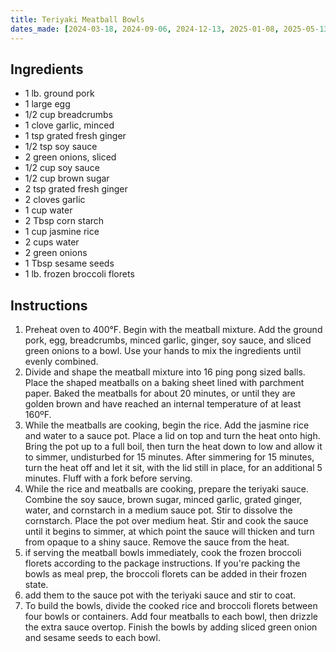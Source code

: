 ```yaml
---
title: Teriyaki Meatball Bowls
dates_made: [2024-03-18, 2024-09-06, 2024-12-13, 2025-01-08, 2025-05-13]
---
```


## Ingredients

- 1 lb. ground pork
- 1 large egg
- 1/2 cup breadcrumbs
- 1 clove garlic, minced
- 1 tsp grated fresh ginger
- 1/2 tsp soy sauce
- 2 green onions, sliced
- 1/2 cup soy sauce
- 1/2 cup brown sugar
- 2 tsp grated fresh ginger
- 2 cloves garlic
- 1 cup water
- 2 Tbsp corn starch
- 1 cup jasmine rice
- 2 cups water
- 2 green onions
- 1 Tbsp sesame seeds
- 1 lb. frozen broccoli florets

## Instructions

1. Preheat oven to 400°F. Begin with the meatball mixture. Add the ground pork, egg, breadcrumbs, minced garlic, ginger, soy sauce, and sliced green onions to a bowl. Use your hands to mix the ingredients until evenly combined.
2. Divide and shape the meatball mixture into 16 ping pong sized balls. Place the shaped meatballs on a baking sheet lined with parchment paper. Baked the meatballs for about 20 minutes, or until they are golden brown and have reached an internal temperature of at least 160ºF.
3. While the meatballs are cooking, begin the rice. Add the jasmine rice and water to a sauce pot. Place a lid on top and turn the heat onto high. Bring the pot up to a full boil, then turn the heat down to low and allow it to simmer, undisturbed for 15 minutes. After simmering for 15 minutes, turn the heat off and let it sit, with the lid still in place, for an additional 5 minutes. Fluff with a fork before serving.
4. While the rice and meatballs are cooking, prepare the teriyaki sauce. Combine the soy sauce, brown sugar, minced garlic, grated ginger, water, and cornstarch in a medium sauce pot. Stir to dissolve the cornstarch. Place the pot over medium heat. Stir and cook the sauce until it begins to simmer, at which point the sauce will thicken and turn from opaque to a shiny sauce. Remove the sauce from the heat.
5. if serving the meatball bowls immediately, cook the frozen broccoli florets according to the package instructions. If you're packing the bowls as meal prep, the broccoli florets can be added in their frozen state.
6. add them to the sauce pot with the teriyaki sauce and stir to coat.
7. To build the bowls, divide the cooked rice and broccoli florets between four bowls or containers. Add four meatballs to each bowl, then drizzle the extra sauce overtop. Finish the bowls by adding sliced green onion and sesame seeds to each bowl.
